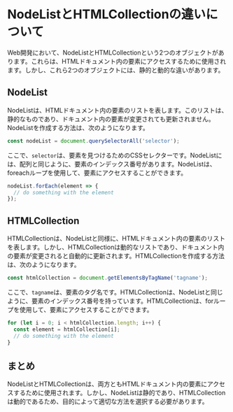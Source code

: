 # NodeListとHTMLCollectionの違いについて

Web開発において、NodeListとHTMLCollectionという2つのオブジェクトがあります。これらは、HTMLドキュメント内の要素にアクセスするために使用されます。しかし、これら2つのオブジェクトには、静的と動的な違いがあります。

## NodeList

NodeListは、HTMLドキュメント内の要素のリストを表します。このリストは、静的なものであり、ドキュメント内の要素が変更されても更新されません。NodeListを作成する方法は、次のようになります。

```jsx
const nodeList = document.querySelectorAll('selector');

```

ここで、`selector`は、要素を見つけるためのCSSセレクターです。NodeListには、配列と同じように、要素のインデックス番号があります。NodeListは、foreachループを使用して、要素にアクセスすることができます。

```jsx
nodeList.forEach(element => {
  // do something with the element
});

```

## HTMLCollection

HTMLCollectionは、NodeListと同様に、HTMLドキュメント内の要素のリストを表します。しかし、HTMLCollectionは動的なリストであり、ドキュメント内の要素が変更されると自動的に更新されます。HTMLCollectionを作成する方法は、次のようになります。

```jsx
const htmlCollection = document.getElementsByTagName('tagname');

```

ここで、`tagname`は、要素のタグ名です。HTMLCollectionは、NodeListと同じように、要素のインデックス番号を持っています。HTMLCollectionは、forループを使用して、要素にアクセスすることができます。

```jsx
for (let i = 0; i < htmlCollection.length; i++) {
  const element = htmlCollection[i];
  // do something with the element
}

```

## まとめ

NodeListとHTMLCollectionは、両方ともHTMLドキュメント内の要素にアクセスするために使用されます。しかし、NodeListは静的であり、HTMLCollectionは動的であるため、目的によって適切な方法を選択する必要があります。